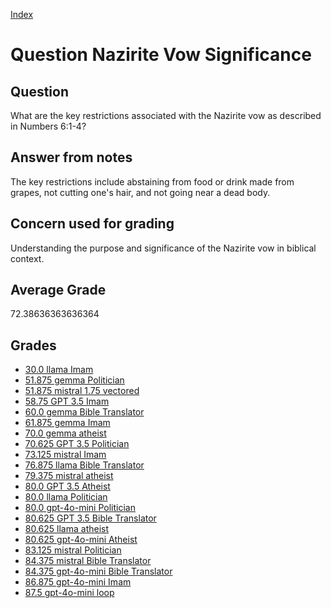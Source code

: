 
[Index](../../index.md)
# Question Nazirite Vow Significance
## Question
What are the key restrictions associated with the Nazirite vow as described in Numbers 6:1-4?

## Answer from notes
The key restrictions include abstaining from food or drink made from grapes, not cutting one's hair, and not going near a dead body.

## Concern used for grading
Understanding the purpose and significance of the Nazirite vow in biblical context.

## Average Grade
72.38636363636364

## Grades
 * [30.0 llama Imam](../answers/llama_Imam/Nazirite_Vow_Significance.md)
 * [51.875 gemma Politician](../answers/gemma_Politician/Nazirite_Vow_Significance.md)
 * [51.875 mistral 1.75 vectored](../answers/mistral_1.75_vectored/Nazirite_Vow_Significance.md)
 * [58.75 GPT 3.5 Imam](../answers/GPT_3.5_Imam/Nazirite_Vow_Significance.md)
 * [60.0 gemma Bible Translator](../answers/gemma_Bible_Translator/Nazirite_Vow_Significance.md)
 * [61.875 gemma Imam](../answers/gemma_Imam/Nazirite_Vow_Significance.md)
 * [70.0 gemma atheist](../answers/gemma_atheist/Nazirite_Vow_Significance.md)
 * [70.625 GPT 3.5 Politician](../answers/GPT_3.5_Politician/Nazirite_Vow_Significance.md)
 * [73.125 mistral Imam](../answers/mistral_Imam/Nazirite_Vow_Significance.md)
 * [76.875 llama Bible Translator](../answers/llama_Bible_Translator/Nazirite_Vow_Significance.md)
 * [79.375 mistral atheist](../answers/mistral_atheist/Nazirite_Vow_Significance.md)
 * [80.0 GPT 3.5 Atheist](../answers/GPT_3.5_Atheist/Nazirite_Vow_Significance.md)
 * [80.0 llama Politician](../answers/llama_Politician/Nazirite_Vow_Significance.md)
 * [80.0 gpt-4o-mini Politician](../answers/gpt-4o-mini_Politician/Nazirite_Vow_Significance.md)
 * [80.625 GPT 3.5 Bible Translator](../answers/GPT_3.5_Bible_Translator/Nazirite_Vow_Significance.md)
 * [80.625 llama atheist](../answers/llama_atheist/Nazirite_Vow_Significance.md)
 * [80.625 gpt-4o-mini Atheist](../answers/gpt-4o-mini_Atheist/Nazirite_Vow_Significance.md)
 * [83.125 mistral Politician](../answers/mistral_Politician/Nazirite_Vow_Significance.md)
 * [84.375 mistral Bible Translator](../answers/mistral_Bible_Translator/Nazirite_Vow_Significance.md)
 * [84.375 gpt-4o-mini Bible Translator](../answers/gpt-4o-mini_Bible_Translator/Nazirite_Vow_Significance.md)
 * [86.875 gpt-4o-mini Imam](../answers/gpt-4o-mini_Imam/Nazirite_Vow_Significance.md)
 * [87.5 gpt-4o-mini loop](../answers/gpt-4o-mini_loop/Nazirite_Vow_Significance.md)
